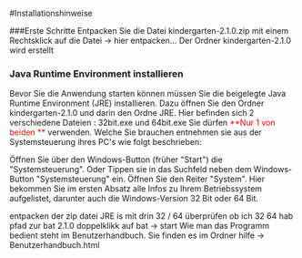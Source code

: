 #Installationshinweise

###Erste Schritte
Entpacken Sie die Datei kindergarten-2.1.0.zip mit einem Rechtsklick auf die Datei -> hier entpacken...
Der Ordner kindergarten-2.1.0 wird erstellt

### Java Runtime Environment installieren
Bevor Sie die Anwendung starten können müssen Sie die beigelegte Java Runtime Environment (JRE) installieren.
Dazu öffnen Sie den Ordner kindergarten-2.1.0 und darin den Ordne JRE.
Hier befinden sich 2 verschiedene Dateien : 32bit.exe und 64bit.exe
Sie dürfen <span style="color:red"> **Nur 1 von beiden **</span> verwenden.
Welche Sie brauchen entnehmen sie aus der Systemsteuerung ihres PC's wie folgt beschrieben:

Öffnen Sie über den Windows-Button (früher "Start") die "Systemsteuerung".
Oder Tippen sie in das Suchfeld neben dem Windows-Button "Systemsteuerung" ein.
Öffnen Sie den Reiter "System".
Hier bekommen Sie im ersten Absatz alle Infos zu Ihrem Betriebssystem aufgelistet, darunter auch die Windows-Version 32 Bit oder 64 Bit.







entpacken der zip datei
JRE is mit drin 32 / 64 
überprüfen ob ich 32 64 hab
pfad zur bat
2.1.0
doppelklikk auf bat -> start
Wie man das Programm bedient steht im Benutzerhandbuch. Sie finden es im Ordner 
hilfe -> Benutzerhandbuch.html

